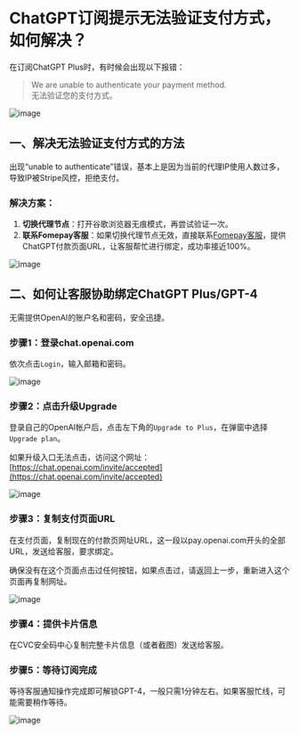 # ChatGPT订阅提示无法验证支付方式，如何解决？

在订阅ChatGPT Plus时，有时候会出现以下报错：

> We are unable to authenticate your payment method.  
> 无法验证您的支付方式。
> 
![image](https://github.com/nilahaag/ChatGPT/assets/169967478/9cae95cc-f75b-4328-8b7e-0a0956aece51)


## 一、解决无法验证支付方式的方法

出现“unable to authenticate”错误，基本上是因为当前的代理IP使用人数过多，导致IP被Stripe风控，拒绝支付。

### 解决方案：

1. **切换代理节点**：打开谷歌浏览器无痕模式，再尝试验证一次。
2. **联系Fomepay客服**：如果切换代理节点无效，直接联系[Fomepay客服](https://gpt.fomepay.com/#/pages/login/index?d=Q3DD80)，提供ChatGPT付款页面URL，让客服帮忙进行绑定，成功率接近100%。

![image](https://github.com/nilahaag/ChatGPT/assets/169967478/3facab32-7402-439c-b2bf-74011f78d199)

## 二、如何让客服协助绑定ChatGPT Plus/GPT-4

无需提供OpenAI的账户名和密码，安全迅捷。

### 步骤1：登录chat.openai.com

依次点击`Login`，输入邮箱和密码。

![image](https://github.com/nilahaag/ChatGPT/assets/169967478/fbc23db7-4310-47d5-9ca7-eb615add2474)


### 步骤2：点击升级Upgrade

登录自己的OpenAI帐户后，点击左下角的`Upgrade to Plus`，在弹窗中选择`Upgrade plan`。

如果升级入口无法点击，访问这个网址：[https://chat.openai.com/invite/accepted](https://chat.openai.com/invite/accepted)

![image](https://github.com/nilahaag/ChatGPT/assets/169967478/e8ad5cf7-7e7e-465a-8bb6-8421ed97d4b1)


### 步骤3：复制支付页面URL

在支付页面，复制现在的付款页网址URL，这一段以pay.openai.com开头的全部URL，发送给客服，要求绑定。

确保没有在这个页面点击过任何按钮，如果点击过，请返回上一步，重新进入这个页面再复制网址。

![image](https://github.com/nilahaag/ChatGPT/assets/169967478/34958653-79a3-42df-98db-c0ab57e660af)


### 步骤4：提供卡片信息

在CVC安全码中心复制完整卡片信息（或者截图）发送给客服。


### 步骤5：等待订阅完成

等待客服通知操作完成即可解锁GPT-4，一般只需1分钟左右。如果客服忙线，可能需要稍作等待。

![image](https://github.com/nilahaag/ChatGPT/assets/169967478/bc4de650-0750-48d9-92d3-a62b6f87e5d5)



